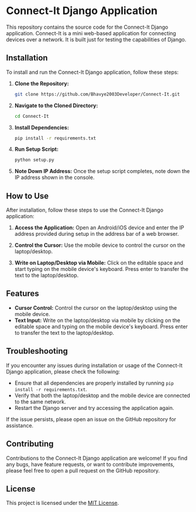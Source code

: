 # Connect-It Django Application

This repository contains the source code for the Connect-It Django application. Connect-It is a mini web-based application for connecting devices over a network. It is built just for testing the capabilities of Django.

## Installation

To install and run the Connect-It Django application, follow these steps:

1. **Clone the Repository:**
    ```bash
    git clone https://github.com/Bhavye2003Developer/Connect-It.git
    ```

2. **Navigate to the Cloned Directory:**
    ```bash
    cd Connect-It
    ```

3. **Install Dependencies:**
    ```bash
    pip install -r requirements.txt
    ```

4. **Run Setup Script:**
    ```bash
    python setup.py
    ```

5. **Note Down IP Address:**
    Once the setup script completes, note down the IP address shown in the console.

## How to Use

After installation, follow these steps to use the Connect-It Django application:

1. **Access the Application:**
    Open an Android/iOS device and enter the IP address provided during setup in the address bar of a web browser.

2. **Control the Cursor:**
    Use the mobile device to control the cursor on the laptop/desktop.

3. **Write on Laptop/Desktop via Mobile:**
    Click on the editable space and start typing on the mobile device's keyboard. Press enter to transfer the text to the laptop/desktop.

## Features

- **Cursor Control:** Control the cursor on the laptop/desktop using the mobile device.
- **Text Input:** Write on the laptop/desktop via mobile by clicking on the editable space and typing on the mobile device's keyboard. Press enter to transfer the text to the laptop/desktop.

## Troubleshooting

If you encounter any issues during installation or usage of the Connect-It Django application, please check the following:

- Ensure that all dependencies are properly installed by running `pip install -r requirements.txt`.
- Verify that both the laptop/desktop and the mobile device are connected to the same network.
- Restart the Django server and try accessing the application again.

If the issue persists, please open an issue on the GitHub repository for assistance.

## Contributing

Contributions to the Connect-It Django application are welcome! If you find any bugs, have feature requests, or want to contribute improvements, please feel free to open a pull request on the GitHub repository.

## License

This project is licensed under the [MIT License](LICENSE).
